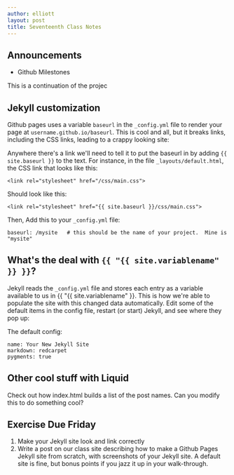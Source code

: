 ```yaml
---
author: elliott
layout: post
title: Seventeenth Class Notes
---
```



## Announcements
* Github Milestones


This is a continuation of the projec

## Jekyll customization

Github pages uses a variable `baseurl` in the `_config.yml` file to render your page at `username.github.io/baseurl`.  This is cool and all, but it breaks links, including the CSS links, leading to a crappy looking site:

Anywhere there's a link we'll need to tell it to put the baseurl in by adding ``{{ site.baseurl }}`` to the text.  For instance, in the file `_layouts/default.html`, the CSS link that looks like this:

```
<link rel="stylesheet" href="/css/main.css">
```

Should look like this:

```
<link rel="stylesheet" href="{{ site.baseurl }}/css/main.css">
```

Then, Add this to your `_config.yml` file:

```
baseurl: /mysite   # this should be the name of your project.  Mine is "mysite"
```

## What's the deal with `{{ "{{ site.variablename" }} }}`?

Jekyll reads the `_config.yml` file and stores each entry as a variable available to us in {{ "{{ site.variablename" }}.  This is how we're able to populate the site with this changed data automatically.  Edit some of the default items in the config file, restart (or start) Jekyll, and see where they pop up:

The default config:
```
name: Your New Jekyll Site
markdown: redcarpet
pygments: true
```

## Other cool stuff with Liquid

Check out how index.html builds a list of the post names.  Can you modify this to do something cool?

## Exercise Due Friday

1) Make your Jekyll site look and link correctly
2) Write a post on our class site describing how to make a Github Pages Jekyll site from scratch, with screenshots of your Jekyll site.  A default site is fine, but bonus points if you jazz it up in your walk-through.